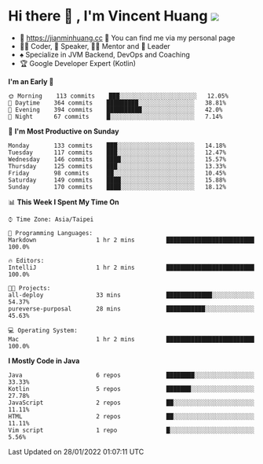 # Hi there 👋 , I'm Vincent Huang ![](https://komarev.com/ghpvc/?username=Jian-Min-Huang)
- 💎 https://jianminhuang.cc 🙋 You can find me via my personal page
- 👨‍💻 Coder, 🎤 Speaker, 👨‍🏫 Mentor and 🚀 Leader
- ♠️ Specialize in JVM Backend, DevOps and Coaching
- 🏆 Google Developer Expert (Kotlin)

<!--START_SECTION:waka-->
**I'm an Early 🐤** 

```text
🌞 Morning    113 commits    ███░░░░░░░░░░░░░░░░░░░░░░   12.05% 
🌆 Daytime    364 commits    █████████░░░░░░░░░░░░░░░░   38.81% 
🌃 Evening    394 commits    ██████████░░░░░░░░░░░░░░░   42.0% 
🌙 Night      67 commits     █░░░░░░░░░░░░░░░░░░░░░░░░   7.14%

```
📅 **I'm Most Productive on Sunday** 

```text
Monday       133 commits    ███░░░░░░░░░░░░░░░░░░░░░░   14.18% 
Tuesday      117 commits    ███░░░░░░░░░░░░░░░░░░░░░░   12.47% 
Wednesday    146 commits    ████░░░░░░░░░░░░░░░░░░░░░   15.57% 
Thursday     125 commits    ███░░░░░░░░░░░░░░░░░░░░░░   13.33% 
Friday       98 commits     ██░░░░░░░░░░░░░░░░░░░░░░░   10.45% 
Saturday     149 commits    ████░░░░░░░░░░░░░░░░░░░░░   15.88% 
Sunday       170 commits    ████░░░░░░░░░░░░░░░░░░░░░   18.12%

```


📊 **This Week I Spent My Time On** 

```text
⌚︎ Time Zone: Asia/Taipei

💬 Programming Languages: 
Markdown                 1 hr 2 mins         █████████████████████████   100.0%

🔥 Editors: 
IntelliJ                 1 hr 2 mins         █████████████████████████   100.0%

🐱‍💻 Projects: 
all-deploy               33 mins             █████████████░░░░░░░░░░░░   54.37% 
pureverse-purposal       28 mins             ███████████░░░░░░░░░░░░░░   45.63%

💻 Operating System: 
Mac                      1 hr 2 mins         █████████████████████████   100.0%

```

**I Mostly Code in Java** 

```text
Java                     6 repos             ████████░░░░░░░░░░░░░░░░░   33.33% 
Kotlin                   5 repos             ███████░░░░░░░░░░░░░░░░░░   27.78% 
JavaScript               2 repos             ██░░░░░░░░░░░░░░░░░░░░░░░   11.11% 
HTML                     2 repos             ██░░░░░░░░░░░░░░░░░░░░░░░   11.11% 
Vim script               1 repo              █░░░░░░░░░░░░░░░░░░░░░░░░   5.56%

```



 Last Updated on 28/01/2022 01:07:11 UTC
<!--END_SECTION:waka-->
